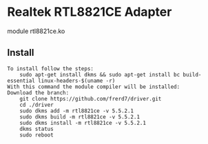 # Realtek RTL8821CE Adapter 

module rtl8821ce.ko

## Install
	To install follow the steps:
		sudo apt-get install dkms && sudo apt-get install bc build-essential linux-headers-$(uname -r)
	With this command the module compiler will be installed:
	Download the branch:
		git clone https://github.com/frerd7/driver.git
		cd ./driver
		sudo dkms add -m rtl8821ce -v 5.5.2.1
		sudo dkms build -m rtl8821ce -v 5.5.2.1
		sudo dkms install -m rtl8821ce -v 5.5.2.1
		dkms status
		sudo reboot
